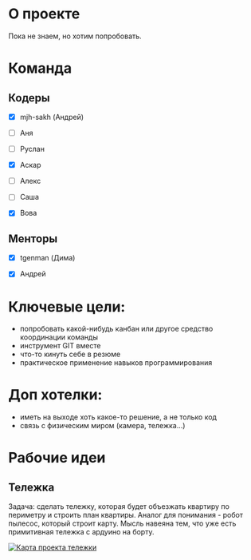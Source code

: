 # О  проекте
Пока не знаем, но хотим попробовать.


# Команда
## Кодеры

- [x] mjh-sakh (Андрей)
- [ ] Аня
- [ ] Руслан
- [x] Аскар
- [ ] Алекс
- [ ] Саша
- [x] Вова


## Менторы

- [x] tgenman (Дима)
- [x] Андрей


# Ключевые цели:
- попробовать какой-нибудь канбан или другое средство координации команды
- инструмент GIT вместе
- что-то кинуть себе в резюме
- практическое применение навыков программирования


# Доп хотелки:
- иметь на выходе хоть какое-то решение, а не только код
- связь с физическим миром (камера, тележка...)


# Рабочие идеи
## Тележка
Задача: сделать тележку, которая будет объезжать квартиру по периметру и строить план квартиры.
Аналог для понимания - робот пылесос, который строит карту.
Мысль навеяна тем, что уже есть примитивная тележка с ардуино на борту.

[![Карта проекта тележки](https://img.youtube.com/vi/JyJT2D_18iI/0.jpg)](https://www.youtube.com/watch?v=JyJT2D_18iI)

